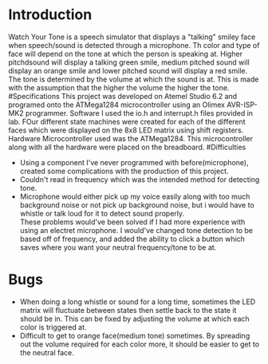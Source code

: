# Introduction
Watch Your Tone is a speech simulator that displays a "talking" smiley face when speech/sound is detected through a microphone. 
Th color and type of face will depend on the tone at which the person is speaking at. Higher pitchdsound will display a talking green smile, medium pitched sound will display an orange smile and lower pitched sound will display a red smile. The tone is determined by the volume at which the sound is at. This is made with the assumption that the higher the volume the higher the tone. 
#Specifications
This project was developed on Atemel Studio 6.2 and programed onto the ATMega1284 microcontroller using an Olimex AVR-ISP-MK2 programmer.
Software
I used the io.h and interrupt.h files provided in lab. FOur different state machines were created for each of the different faces which were displayed on the 8x8 LED matrix using shift registers. 
Hardware
Microcontroller used was the ATMega1284. This microcontroller along with all the hardware were placed on the breadboard.
#Difficulties
- Using a component I've never programmed with before(microphone), created some complications with the production of this project.
- Couldn't read in frequency which was the intended method for detecting tone. 
- Microphone would either pick up my voice easily along with too much background noise or not pick up background noise, but i would have to whistle or talk loud for it to detect sound properly.  
These problems would've been solved if I had more experience with using an electret microphone. I would've changed tone detection to be based off of frequency, and added the ability to click a button which saves where you want your neutral frequency/tone to be at. 

# Bugs
- When doing a long whistle or sound for a long time, sometimes the LED matrix will fluctuate between states then settle back to the state it should be in. This can be fixed by adjusting the volume at which each color is triggered at. 
- Difficult to get to orange face(medium tone) sometimes. By spreading out the volume required for each color more, it should be easier to get to the neutral face. 
